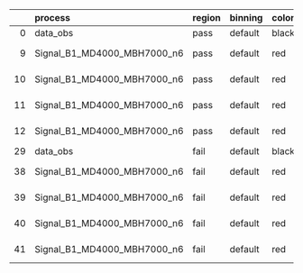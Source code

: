 |    | process                     | region   | binning   | color   | process_type   |   scale | variation   | source_filename                                                      | source_histname    | alias                       | title     |   combine_idx |     lnN |   shapes | syst_type   | direction   | variation_alias   |
|---:|:----------------------------|:---------|:----------|:--------|:---------------|--------:|:------------|:---------------------------------------------------------------------|:-------------------|:----------------------------|:----------|--------------:|--------:|---------:|:------------|:------------|:------------------|
|  0 | data_obs                    | pass     | default   | black   | DATA           |       1 | nominal     | ./histograms_for_2DAlphabet_v18//BH_Data.root                        | hpass              | Data                        | Data      |           nan | nan     |      nan | nan         | nan         | nan               |
|  9 | Signal_B1_MD4000_MBH7000_n6 | pass     | default   | red     | SIGNAL         |       1 | lumi        | ./histograms_for_2DAlphabet_v18//BH_Signal_B1_MD4000_MBH7000_n6.root | hpass              | Signal_B1_MD4000_MBH7000_n6 | BH signal |           nan |   1.016 |      nan | lnN         | nan         | nan               |
| 10 | Signal_B1_MD4000_MBH7000_n6 | pass     | default   | red     | SIGNAL         |       1 | SVM         | ./histograms_for_2DAlphabet_v18//BH_Signal_B1_MD4000_MBH7000_n6.root | hpass_SVMsyst_up   | Signal_B1_MD4000_MBH7000_n6 | BH signal |           nan | nan     |        1 | shapes      | Up          | SVMsyst           |
| 11 | Signal_B1_MD4000_MBH7000_n6 | pass     | default   | red     | SIGNAL         |       1 | SVM         | ./histograms_for_2DAlphabet_v18//BH_Signal_B1_MD4000_MBH7000_n6.root | hpass_SVMsyst_down | Signal_B1_MD4000_MBH7000_n6 | BH signal |           nan | nan     |        1 | shapes      | Down        | SVMsyst           |
| 12 | Signal_B1_MD4000_MBH7000_n6 | pass     | default   | red     | SIGNAL         |       1 | nominal     | ./histograms_for_2DAlphabet_v18//BH_Signal_B1_MD4000_MBH7000_n6.root | hpass              | Signal_B1_MD4000_MBH7000_n6 | BH signal |           nan | nan     |      nan | nan         | nan         | nan               |
| 29 | data_obs                    | fail     | default   | black   | DATA           |       1 | nominal     | ./histograms_for_2DAlphabet_v18//BH_Data.root                        | hfail              | Data                        | Data      |           nan | nan     |      nan | nan         | nan         | nan               |
| 38 | Signal_B1_MD4000_MBH7000_n6 | fail     | default   | red     | SIGNAL         |       1 | lumi        | ./histograms_for_2DAlphabet_v18//BH_Signal_B1_MD4000_MBH7000_n6.root | hfail              | Signal_B1_MD4000_MBH7000_n6 | BH signal |           nan |   1.016 |      nan | lnN         | nan         | nan               |
| 39 | Signal_B1_MD4000_MBH7000_n6 | fail     | default   | red     | SIGNAL         |       1 | SVM         | ./histograms_for_2DAlphabet_v18//BH_Signal_B1_MD4000_MBH7000_n6.root | hfail_SVMsyst_up   | Signal_B1_MD4000_MBH7000_n6 | BH signal |           nan | nan     |        1 | shapes      | Up          | SVMsyst           |
| 40 | Signal_B1_MD4000_MBH7000_n6 | fail     | default   | red     | SIGNAL         |       1 | SVM         | ./histograms_for_2DAlphabet_v18//BH_Signal_B1_MD4000_MBH7000_n6.root | hfail_SVMsyst_down | Signal_B1_MD4000_MBH7000_n6 | BH signal |           nan | nan     |        1 | shapes      | Down        | SVMsyst           |
| 41 | Signal_B1_MD4000_MBH7000_n6 | fail     | default   | red     | SIGNAL         |       1 | nominal     | ./histograms_for_2DAlphabet_v18//BH_Signal_B1_MD4000_MBH7000_n6.root | hfail              | Signal_B1_MD4000_MBH7000_n6 | BH signal |           nan | nan     |      nan | nan         | nan         | nan               |